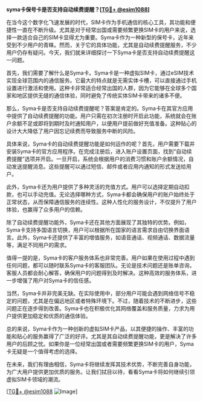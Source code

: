 **syma卡保号卡是否支持自动续费提醒？[[TG💪+ @esim1088](https://t.me/s/esim1088)]**

在当今这个数字化飞速发展的时代，SIM卡作为手机通信的核心工具，其功能和便捷性一直在不断升级。尤其是对于经常出国或需要频繁更换SIM卡的用户来说，选择一款适合自己的SIM卡显得尤为重要。Syma卡作为一种新型的保号卡，近年来受到不少用户的青睐。然而，关于它的具体功能，尤其是自动续费提醒服务，不少用户仍存有疑问。今天，我们就来详细探讨一下Syma卡是否支持自动续费提醒这一问题。

首先，我们需要了解什么是Syma卡。Syma卡是一种虚拟SIM卡，通过eSIM技术实现全球范围内的通信服务。它最大的特点就是无需实体卡槽，可以直接通过手机设置进行激活和使用。这种卡非常适合经常出国的人群，因为它能够在全球多个国家和地区提供无缝的通信体验，同时避免了传统实体SIM卡带来的诸多不便。

那么，Syma卡是否支持自动续费提醒呢？答案是肯定的。Syma卡在其官方应用中提供了自动续费提醒的功能。用户只需在初次注册时开启此功能，系统就会在账户余额不足或即将到期时及时通知用户，以便用户提前做好充值准备。这种贴心的设计大大降低了用户因忘记续费而导致服务中断的风险。

具体来说，Syma卡的自动续费提醒功能是如何运作的呢？首先，用户需要下载并安装Syma卡的官方应用程序。在完成注册后，进入账户设置页面，找到“自动续费提醒”选项并开启。一旦开启，系统会根据用户的消费习惯和账户余额情况，自动发送提醒消息。这些提醒可以通过短信、邮件或者应用内通知的形式发送给用户。

此外，Syma卡还为用户提供了多种灵活的充值方式。用户可以选择定期自动扣款，也可以手动充值。无论选择哪种方式，Syma卡都会确保用户的账户始终处于正常状态，从而保障通信服务的连续性。这种人性化的服务设计，不仅提升了用户体验，也赢得了众多用户的信赖。

除了自动续费提醒功能外，Syma卡还在其他方面展现了其独特的优势。例如，Syma卡支持多国语言切换，用户可以根据所在国家的语言需求自由切换界面语言。此外，Syma卡还提供了丰富的增值服务，如语音通话、视频通话、数据流量等，满足不同用户的需求。

值得一提的是，Syma卡的客户服务体系也非常完善。用户如果在使用过程中遇到任何问题，都可以随时联系Syma卡的客服团队。无论是技术问题还是账单咨询，客服人员都会耐心解答，确保用户的问题得到及时解决。这种高效的服务体系，进一步增强了用户对Syma卡的信任感。

当然，Syma卡并非完美无缺。在实际使用中，部分用户可能会遇到网络信号不稳定的问题，尤其是在偏远地区或者特殊环境下。不过，随着技术的不断进步，这些问题正在逐步得到改善。Syma卡也在积极优化其网络覆盖和服务质量，力求为用户提供更加稳定和优质的通信体验。

总的来说，Syma卡作为一种创新的虚拟SIM卡产品，以其便捷的操作、丰富的功能和贴心的服务赢得了广泛的好评。尤其是其自动续费提醒功能，更是解决了许多用户的后顾之忧。如果你是一位经常出国或者需要频繁更换SIM卡的用户，Syma卡无疑是一个值得考虑的选择。

在未来，我们有理由相信，Syma卡将继续发挥其技术优势，不断完善自身功能，为广大用户提供更加优质的服务。让我们拭目以待，看看Syma卡将如何继续引领虚拟SIM卡领域的潮流。

[[TG💪+ @esim1088](https://t.me/s/esim1088) ![Image](https://i.postimg.cc/4NQfJmqS/Snipaste-2025-05-13-00-14-12.png)]